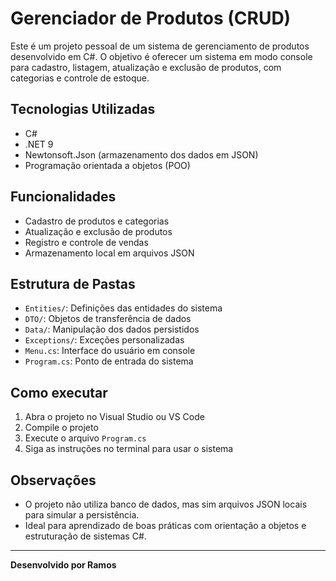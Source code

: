 
# Gerenciador de Produtos (CRUD)

Este é um projeto pessoal de um sistema de gerenciamento de produtos desenvolvido em C#. O objetivo é oferecer um sistema em modo console para cadastro, listagem, atualização e exclusão de produtos, com categorias e controle de estoque.

## Tecnologias Utilizadas
- C#
- .NET 9
- Newtonsoft.Json (armazenamento dos dados em JSON)
- Programação orientada a objetos (POO)

## Funcionalidades
- Cadastro de produtos e categorias
- Atualização e exclusão de produtos
- Registro e controle de vendas
- Armazenamento local em arquivos JSON

## Estrutura de Pastas
- `Entities/`: Definições das entidades do sistema
- `DTO/`: Objetos de transferência de dados
- `Data/`: Manipulação dos dados persistidos
- `Exceptions/`: Exceções personalizadas
- `Menu.cs`: Interface do usuário em console
- `Program.cs`: Ponto de entrada do sistema

##  Como executar
1. Abra o projeto no Visual Studio ou VS Code
2. Compile o projeto
3. Execute o arquivo `Program.cs`
4. Siga as instruções no terminal para usar o sistema

## Observações
- O projeto não utiliza banco de dados, mas sim arquivos JSON locais para simular a persistência.
- Ideal para aprendizado de boas práticas com orientação a objetos e estruturação de sistemas C#.

---
**Desenvolvido por Ramos**
